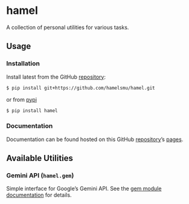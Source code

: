 # hamel


<!-- WARNING: THIS FILE WAS AUTOGENERATED! DO NOT EDIT! -->

A collection of personal utilities for various tasks.

## Usage

### Installation

Install latest from the GitHub
[repository](https://github.com/hamelsmu/hamel):

``` sh
$ pip install git+https://github.com/hamelsmu/hamel.git
```

or from [pypi](https://pypi.org/project/hamel/)

``` sh
$ pip install hamel
```

### Documentation

Documentation can be found hosted on this GitHub
[repository](https://github.com/hamelsmu/hamel)’s
[pages](https://hamelsmu.github.io/hamel/).

## Available Utilities

### Gemini API (`hamel.gem`)

Simple interface for Google’s Gemini API. See the [gem module
documentation](gem.html) for details.
